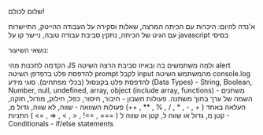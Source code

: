 שלום לכולם!

א'נדה להיום:
היכרות עם הכיתה המרצה,
שאלות וסקירה על העבודה ההייטק, 
התיישרות עם הגיט של הכיתה,
נתקין סביבת עבודה טובה,
ניישר קו על javascript בסיסי

נושאי השיעור:

הקדמה לתכנות
מהי JS ולמה משתמשים בה ובאיזו סביבת הרצה
השיטה alert להדפסת פלט בדפדפן
השיטה prompt לקבל input מהמשתמש 
השיטה console.log להדפסת פלט בקונסול (בכלי מפתחים).
סוגי מידע (Data Types) - String, Boolean, Number, null, undefined, array, object (include array, functions)
משתנים - השמה של ערך בתוך משתנה.
פעולות חשבון - חיבור, חיסור, כפל, חילוק, מודול, חזקה, העלאה באחד ( + , - , * , / , % , ** , ++)
פעולות השוואה -  שווה, לא שווה, גדול מ, קטן מ, גדול או שווה ל, קטן או שווה ל ( === , ==! , < , > , =< , => )
התניות - Conditionals - if/else statements


